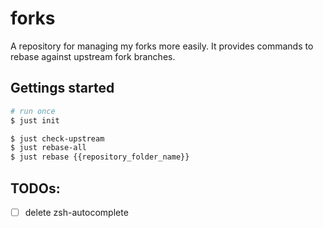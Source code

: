# forks

A repository for managing my forks more easily. It provides commands to rebase against upstream fork branches.

## Gettings started

```sh
# run once
$ just init

$ just check-upstream
$ just rebase-all
$ just rebase {{repository_folder_name}}
```

## TODOs:

- [ ] delete zsh-autocomplete

